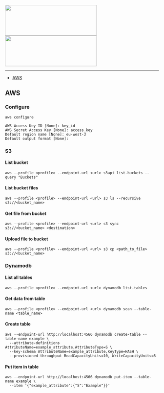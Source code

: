 <img width="300px" height="100px" src="https://user-images.githubusercontent.com/28403617/172728813-44af208a-978d-4ef1-a6e6-ff724d5baf0f.svg#gh-dark-mode-only" />
<img width="300px" height="100px" src="https://user-images.githubusercontent.com/28403617/172728814-0628eea3-922e-4011-8411-51c562f4e576.svg#gh-light-mode-only" />

---

- [AWS](#aws)

## AWS

### Configure

```
aws configure

AWS Access Key ID [None]: key_id
AWS Secret Access Key [None]: access_key
Default region name [None]: eu-west-3 
Default output format [None]:
```

### S3

#### List bucket

```
aws --profile <profile> --endpoint-url <url> s3api list-buckets --query "Buckets"
```

#### List bucket files

```
aws --profile <profile> --endpoint-url <url> s3 ls --recursive s3://<bucket_name>
```

#### Get file from bucket

```
aws --profile <profile> --endpoint-url <url> s3 sync s3://<bucket_name> <destination>
```

#### Upload file to bucket

```
aws --profile <profile> --endpoint-url <url> s3 cp <path_to_file> s3://<bucket_name>
```

### Dynamodb

#### List all tables

```
aws --profile <profile> --endpoint-url <url> dynamodb list-tables
```

#### Get data from table

```
aws --profile <profile> --endpoint-url <url> dynamodb scan --table-name <table_name>
```

#### Create table

```
aws --endpoint-url http://localhost:4566 dynamodb create-table --table-name example \
  --attribute-definitions AttributeName=example_attribute,AttributeType=S \
  --key-schema AttributeName=example_attribute,KeyType=HASH \
  --provisioned-throughput ReadCapacityUnits=10, WriteCapacityUnits=5
```

#### Put item in table

```
aws --endpoint-url http://localhost:4566 dynamodb put-item --table-name example \
  --item '{"example_attribute":{"S":"Example"}}'
```
